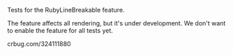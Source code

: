 Tests for the RubyLineBreakable feature.

The feature affects all <ruby> rendering, but it's under development. We don't
want to enable the feature for all tests yet.

crbug.com/324111880
